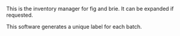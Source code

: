 This is the inventory manager for fig and brie. It can be expanded if requested.

This software generates a unique label for each batch. 

